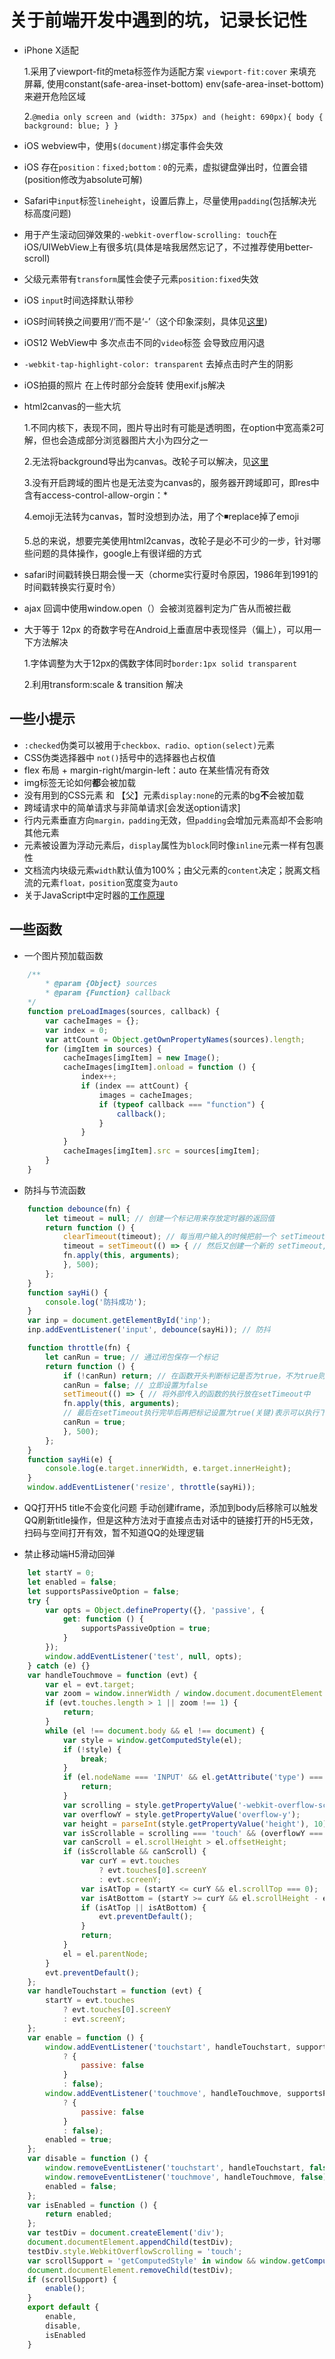 # 关于前端开发中遇到的坑，记录长记性

* iPhone X适配

    1.采用了viewport-fit的meta标签作为适配方案 ```viewport-fit:cover``` 来填充屏幕,
    使用constant(safe-area-inset-bottom)  env(safe-area-inset-bottom)来避开危险区域

    2.```@media only screen and (width: 375px) and (height: 690px){
            body {
                background: blue;
                }
        }```

* iOS webview中，使用```$(document)```绑定事件会失效

* iOS 存在```position：fixed;bottom：0```的元素，虚拟键盘弹出时，位置会错(position修改为absolute可解)

* Safari中```input```标签```lineheight```，设置后靠上，尽量使用```padding```(包括解决光标高度问题)

* 用于产生滚动回弹效果的```-webkit-overflow-scrolling: touch```在iOS/UIWebView上有很多坑(具体是啥我居然忘记了，不过推荐使用better-scroll)

* 父级元素带有```transform```属性会使子元素```position:fixed```失效

* iOS ```input```时间选择默认带秒

* iOS时间转换之间要用‘/’而不是‘-’（这个印象深刻，具体见[这里](https://blog.csdn.net/qq_36850813/article/details/80003654))

* iOS12 WebView中 多次点击不同的```video```标签 会导致应用闪退

* ```-webkit-tap-highlight-color: transparent``` 去掉点击时产生的阴影

* iOS拍摄的照片 在上传时部分会旋转 使用exif.js解决

* html2canvas的一些大坑

    1.不同内核下，表现不同，图片导出时有可能是透明图，在option中宽高乘2可解，但也会造成部分浏览器图片大小为四分之一

    2.无法将background导出为canvas。改轮子可以解决，见[这里](https://github.com/niklasvh/html2canvas/issues/265)

    3.没有开启跨域的图片也是无法变为canvas的，服务器开跨域即可，即res中含有access-control-allow-orgin：*

    4.emoji无法转为canvas，暂时没想到办法，用了个◾️replace掉了emoji

    5.总的来说，想要完美使用html2canvas，改轮子是必不可少的一步，针对哪些问题的具体操作，google上有很详细的方式

* safari时间戳转换日期会慢一天（chorme实行夏时令原因，1986年到1991的时间戳转换实行夏时令）

* ajax 回调中使用window.open（）会被浏览器判定为广告从而被拦截

* 大于等于 12px 的奇数字号在Android上垂直居中表现怪异（偏上），可以用一下方法解决

    1.字体调整为大于12px的偶数字体同时```border:1px solid transparent```

    2.利用transform:scale & transition 解决

## 一些小提示

* ```:checked```伪类可以被用于```checkbox、radio、option(select)```元素
* CSS伪类选择器中 ```not()```括号中的选择器也占权值
* flex 布局 + margin-right/margin-left：auto 在某些情况有奇效
* img标签无论如何**都**会被加载
* 没有用到的CSS元素 和 【父】元素```display:none```的元素的bg**不**会被加载
* 跨域请求中的简单请求与非简单请求[会发送option请求]
* 行内元素垂直方向```margin，padding```无效，但```padding```会增加元素高却不会影响其他元素
* 元素被设置为浮动元素后，```display```属性为```block```同时像```inline```元素一样有包裹性
* 文档流内块级元素```width```默认值为100%；由父元素的```content```决定；脱离文档流的元素```float，position```宽度变为```auto```
* 关于JavaScript中定时器的[工作原理](https://johnresig.com/blog/how-javascript-timers-work/#postcomment)

## 一些函数

* 一个图片预加载函数
```js
    /**
        * @param {Object} sources
        * @param {Function} callback
    */
    function preLoadImages(sources, callback) {
        var cacheImages = {};
        var index = 0;
        var attCount = Object.getOwnPropertyNames(sources).length;
        for (imgItem in sources) {
            cacheImages[imgItem] = new Image();
            cacheImages[imgItem].onload = function () {
                index++;
                if (index == attCount) {
                    images = cacheImages;
                    if (typeof callback === "function") {
                        callback();
                    }
                }
            }
            cacheImages[imgItem].src = sources[imgItem];
        }
    }
```

* 防抖与节流函数
```js
    function debounce(fn) {
        let timeout = null; // 创建一个标记用来存放定时器的返回值
        return function () {
            clearTimeout(timeout); // 每当用户输入的时候把前一个 setTimeout clear 掉
            timeout = setTimeout(() => { // 然后又创建一个新的 setTimeout, 这样就能保证输入字符后的 interval 间隔内如果还有字符输入的话，就不会执行 fn 函数
            fn.apply(this, arguments);
            }, 500);
        };
    }
    function sayHi() {
        console.log('防抖成功');
    }
    var inp = document.getElementById('inp');
    inp.addEventListener('input', debounce(sayHi)); // 防抖

    function throttle(fn) {
        let canRun = true; // 通过闭包保存一个标记
        return function () {
            if (!canRun) return; // 在函数开头判断标记是否为true，不为true则return
            canRun = false; // 立即设置为false
            setTimeout(() => { // 将外部传入的函数的执行放在setTimeout中
            fn.apply(this, arguments);
            // 最后在setTimeout执行完毕后再把标记设置为true(关键)表示可以执行下一次循环了。当定时器没有执行的时候标记永远是false，在开头被return掉
            canRun = true;
            }, 500);
        };
    }
    function sayHi(e) {
        console.log(e.target.innerWidth, e.target.innerHeight);
    }
    window.addEventListener('resize', throttle(sayHi));
```


* QQ打开H5 title不会变化问题
    手动创建iframe，添加到body后移除可以触发QQ刷新title操作，但是这种方法对于直接点击对话中的链接打开的H5无效，扫码与空间打开有效，暂不知道QQ的处理逻辑

* 禁止移动端H5滑动回弹
```js
    let startY = 0;
    let enabled = false;
    let supportsPassiveOption = false;
    try {
        var opts = Object.defineProperty({}, 'passive', {
            get: function () {
                supportsPassiveOption = true;
            }
        });
        window.addEventListener('test', null, opts);
    } catch (e) {}
    var handleTouchmove = function (evt) {
        var el = evt.target;
        var zoom = window.innerWidth / window.document.documentElement.clientWidth;
        if (evt.touches.length > 1 || zoom !== 1) {
            return;
        }
        while (el !== document.body && el !== document) {
            var style = window.getComputedStyle(el);
            if (!style) {
                break;
            }
            if (el.nodeName === 'INPUT' && el.getAttribute('type') === 'range') {
                return;
            }
            var scrolling = style.getPropertyValue('-webkit-overflow-scrolling');
            var overflowY = style.getPropertyValue('overflow-y');
            var height = parseInt(style.getPropertyValue('height'), 10);
            var isScrollable = scrolling === 'touch' && (overflowY === 'auto' || overflowY === 'scroll');
            var canScroll = el.scrollHeight > el.offsetHeight;
            if (isScrollable && canScroll) {
                var curY = evt.touches
                    ? evt.touches[0].screenY
                    : evt.screenY;
                var isAtTop = (startY <= curY && el.scrollTop === 0);
                var isAtBottom = (startY >= curY && el.scrollHeight - el.scrollTop === height);
                if (isAtTop || isAtBottom) {
                    evt.preventDefault();
                }
                return;
            }
            el = el.parentNode;
        }
        evt.preventDefault();
    };
    var handleTouchstart = function (evt) {
        startY = evt.touches
            ? evt.touches[0].screenY
            : evt.screenY;
    };
    var enable = function () {
        window.addEventListener('touchstart', handleTouchstart, supportsPassiveOption
            ? {
                passive: false
            }
            : false);
        window.addEventListener('touchmove', handleTouchmove, supportsPassiveOption
            ? {
                passive: false
            }
            : false);
        enabled = true;
    };
    var disable = function () {
        window.removeEventListener('touchstart', handleTouchstart, false);
        window.removeEventListener('touchmove', handleTouchmove, false);
        enabled = false;
    };
    var isEnabled = function () {
        return enabled;
    };
    var testDiv = document.createElement('div');
    document.documentElement.appendChild(testDiv);
    testDiv.style.WebkitOverflowScrolling = 'touch';
    var scrollSupport = 'getComputedStyle' in window && window.getComputedStyle(testDiv)['-webkit-overflow-scrolling'] === 'touch';
    document.documentElement.removeChild(testDiv);
    if (scrollSupport) {
        enable();
    }
    export default {
        enable,
        disable,
        isEnabled
    }
```